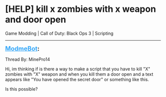 # [HELP] kill x zombies with x weapon and door open
Game Modding | Call of Duty: Black Ops 3 | Scripting

---
<strong style="font-size: 1.4em;"><span style="text-decoration: underline;text-decoration-color: #34a7f9;"><span style="color:#34a7f9;">ModmeBot</span></span>:</strong>

<p>Thread By: MinePro14<br /><p style="text-align:left;">Hi, im thinking if is there a way to make a script that you have to kill &quot;X&quot; zombies with &quot;X&quot; weapon and when you kill them a door open and a text appears like &quot;You have opened the secret door&quot; or something like this.</p><p style="text-align:left;">Is this possible?</p></p>
